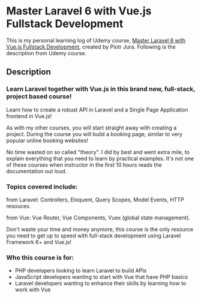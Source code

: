 # Master Laravel 6 with Vue.js Fullstack Development
This is my personal learning log of Udemy course, [Master Laravel 6 with Vue.js Fullstack Development](https://www.udemy.com/course/master-laravel-6-with-vuejs-fullstack-development/), created by Piotr Jura.
Following is the description from Udemy course.

## Description
### Learn Laravel together with Vue.js in this brand new, full-stack, project based course!

Learn how to create a robust API in Laravel and a Single Page Application frontend in Vue.js!

As with my other courses, you will start straight away with creating a project. During the course you will build a booking page, similar to very popular online booking websites!

No time wasted on so called "theory". I did by best and went extra mile, to explain everything that you need to learn by practical examples. It's not one of these courses when instructor in the first 10 hours reads the documentation out loud.

### Topics covered include:

from Laravel: Controllers, Eloquent, Query Scopes, Model Events, HTTP resouces.

from Vue: Vue Router, Vue Components, Vuex (global state management).

Don't waste your time and money anymore, this course is the only resource you need to get up to speed with full-stack development using Laravel Framework 6+ and Vue.js!

### Who this course is for:
- PHP developers looking to learn Laravel to build APIs
- JavaScript developers wanting to start with Vue that have PHP basics
- Laravel developers wanting to enhance their skills by learning how to work with Vue
